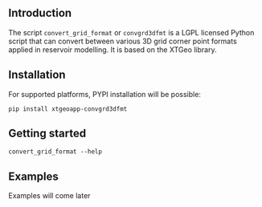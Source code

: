 ## Introduction ##

The script `convert_grid_format` or `convgrd3dfmt` is a LGPL licensed Python script
that can convert between various 3D grid corner point formats applied in
reservoir modelling. It is based on the XTGeo library.


## Installation ##

For supported platforms, PYPI installation will be possible:

```
pip install xtgeoapp-convgrd3dfmt
```

## Getting started ##

```
convert_grid_format --help
```

## Examples ##

Examples will come later
